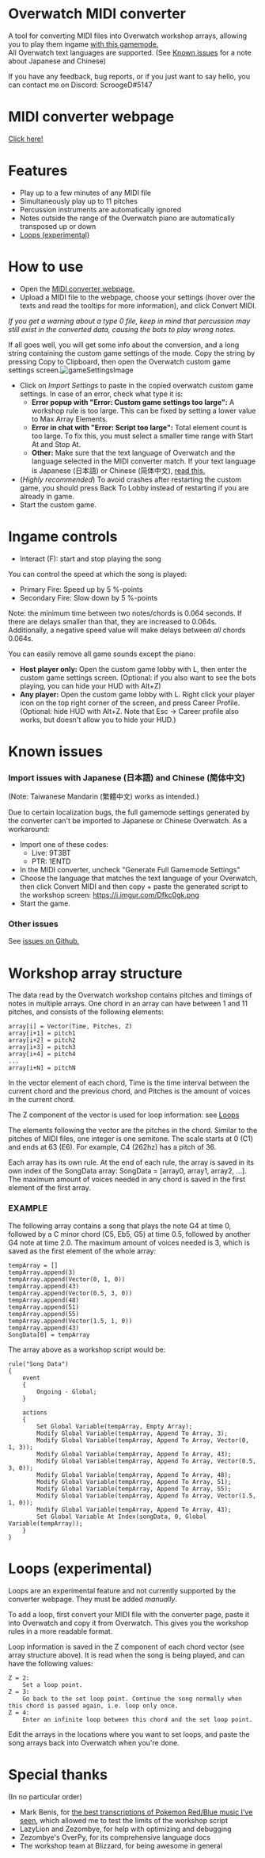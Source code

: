 # Overwatch MIDI converter
A tool for converting MIDI files into Overwatch workshop arrays, allowing you to play them ingame [with this gamemode.](https://workshop.elohell.gg/UyppVEAxuslMuna/Overwatch+MIDI+Pianist/)  
All Overwatch text languages are supported. (See [Known issues](#known-issues) for a note about Japanese and Chinese)  

If you have any feedback, bug reports, or if you just want to say hello, you can contact me on Discord: ScroogeD#5147

# MIDI converter webpage
[Click here!](https://scrooged2.github.io/owmidiconverter/converter)

# Features

- Play up to a few minutes of any MIDI file
- Simultaneously play up to 11 pitches
- Percussion instruments are automatically ignored
- Notes outside the range of the Overwatch piano are automatically transposed up or down
- [Loops (experimental)](#loops-experimental)

# How to use
- Open the [MIDI converter webpage.](https://scrooged2.github.io/owmidiconverter/converter)
- Upload a MIDI file to the webpage, choose your settings (hover over the texts and read the tooltips for more information), and click Convert MIDI.

*If you get a warning about a type 0 file, keep in mind that percussion may still exist in the converted data, causing the bots to play wrong notes.*  

If all goes well, you will get some info about the conversion, and a long string containing the custom game settings of the mode. Copy the string by pressing Copy to Clipboard, then open the Overwatch custom game settings screen.![gameSettingsImage](https://i.imgur.com/OqkaGqe.png)  

- Click on *Import Settings* to paste in the copied overwatch custom game settings. In case of an error, check what type it is:
  - **Error popup with "Error: Custom game settings too large":** A workshop rule is too large. This can be fixed by setting a lower value to Max Array Elements.
  - **Error in chat with "Error: Script too large":** Total element count is too large. To fix this, you must select a smaller time range with Start At and Stop At. 
  - **Other:** Make sure that the text language of Overwatch and the language selected in the MIDI converter match. If your text language is Japanese (日本語) or Chinese (简体中文), [read this.](#known-issues)
- (*Highly recommended*) To avoid crashes after restarting the custom game, you should press Back To Lobby instead of restarting if you are already in game.
- Start the custom game.


# Ingame controls

- Interact (F): start and stop playing the song

You can control the speed at which the song is played:
- Primary Fire: Speed up by 5 %-points
- Secondary Fire: Slow down by 5 %-points  

Note: the minimum time between two notes/chords is 0.064 seconds. If there are delays smaller than that, they are increased to 0.064s. Additionally, a negative speed value will make delays between *all* chords 0.064s.

You can easily remove all game sounds except the piano:
- **Host player only:** Open the custom game lobby with L, then enter the custom game settings screen. (Optional: if you also want to see the bots playing, you can hide your HUD with Alt+Z)
- **Any player:** Open the custom game lobby with L. Right click your player icon on the top right corner of the screen, and press Career Profile. (Optional: hide HUD with Alt+Z. Note that Esc -> Career profile also works, but doesn't allow you to hide your HUD.)


# Known issues

### Import issues with Japanese (日本語) and Chinese (简体中文)
(Note: Taiwanese Mandarin (繁體中文) works as intended.)  

Due to certain localization bugs, the full gamemode settings generated by the converter can't be imported to Japanese or Chinese Overwatch. As a workaround:
  - Import one of these codes:
    - Live: 9T3BT
    - PTR: 1ENTD
  - In the MIDI converter, uncheck "Generate Full Gamemode Settings"
  - Choose the language that matches the text language of your Overwatch, then click Convert MIDI and then copy + paste the generated script to the workshop screen: https://i.imgur.com/Dfkc0gk.png
  - Start the game.

### Other issues
See [issues on Github.](https://github.com/ScroogeD2/owmidiconverter/issues)  


# Workshop array structure

The data read by the Overwatch workshop contains pitches and timings of notes in multiple arrays. One chord in an array can have between 1 and 11 pitches, and consists of the following elements:

```
array[i] = Vector(Time, Pitches, Z)
array[i+1] = pitch1
array[i+2] = pitch2
array[i+3] = pitch3
array[i+4] = pitch4
...
array[i+N] = pitchN
```

In the vector element of each chord, Time is the time interval between the current chord and the previous chord, and Pitches is the amount of voices in the current chord.

The Z component of the vector is used for loop information: see [Loops](#loops-experimental)

The elements following the vector are the pitches in the chord. Similar to the pitches of MIDI files, one integer is one semitone. The scale starts at 0 (C1) and ends at 63 (E6). For example, C4 (262hz) has a pitch of 36.

Each array has its own rule. At the end of each rule, the array is saved in its own index of the SongData array: SongData = [array0, array1, array2, ...]. The maximum amount of voices needed in any chord is saved in the first element of the first array.

### EXAMPLE
The following array contains a song that plays the note G4 at time 0, followed by a C minor chord (C5, Eb5, G5) at time 0.5, followed by another G4 note at time 2.0. The maximum amount of voices needed is 3, which is saved as the first element of the whole array:

```
tempArray = []
tempArray.append(3)
tempArray.append(Vector(0, 1, 0))
tempArray.append(43)
tempArray.append(Vector(0.5, 3, 0))
tempArray.append(48)
tempArray.append(51)
tempArray.append(55)
tempArray.append(Vector(1.5, 1, 0))
tempArray.append(43)
SongData[0] = tempArray
```

The array above as a workshop script would be:

```
rule("Song Data")
{
	event
	{
		Ongoing - Global;
	}

	actions
	{
		Set Global Variable(tempArray, Empty Array);
		Modify Global Variable(tempArray, Append To Array, 3);
		Modify Global Variable(tempArray, Append To Array, Vector(0, 1, 3));
		Modify Global Variable(tempArray, Append To Array, 43);
		Modify Global Variable(tempArray, Append To Array, Vector(0.5, 3, 0));
		Modify Global Variable(tempArray, Append To Array, 48);
		Modify Global Variable(tempArray, Append To Array, 51);
		Modify Global Variable(tempArray, Append To Array, 55);
		Modify Global Variable(tempArray, Append To Array, Vector(1.5, 1, 0));
		Modify Global Variable(tempArray, Append To Array, 43);
		Set Global Variable At Index(songData, 0, Global Variable(tempArray));
	}
}
```

# Loops (experimental)
Loops are an experimental feature and not currently supported by the converter webpage. They must be added *manually*.

To add a loop, first convert your MIDI file with the converter page, paste it into Overwatch and copy it from Overwatch. This gives you the workshop rules in a more readable format.

Loop information is saved in the Z component of each chord vector (see array structure above). It is read when the song is being played, and can have the following values:
```
Z = 2:  
    Set a loop point.  
Z = 3:  
    Go back to the set loop point. Continue the song normally when this chord is passed again, i.e. loop only once.  
Z = 4:  
    Enter an infinite loop between this chord and the set loop point.  
```
Edit the arrays in the locations where you want to set loops, and paste the song arrays back into Overwatch when you're done.


# Special thanks
(In no particular order)
- Mark Benis, for [the best transcriptions of Pokemon Red/Blue music I've seen](https://youtu.be/2WG9V6C1Aew), which allowed me to test the limits of the workshop script
- LazyLion and Zezombye, for help with optimizing and debugging
- Zezombye's OverPy, for its comprehensive language docs
- The workshop team at Blizzard, for being awesome in general
